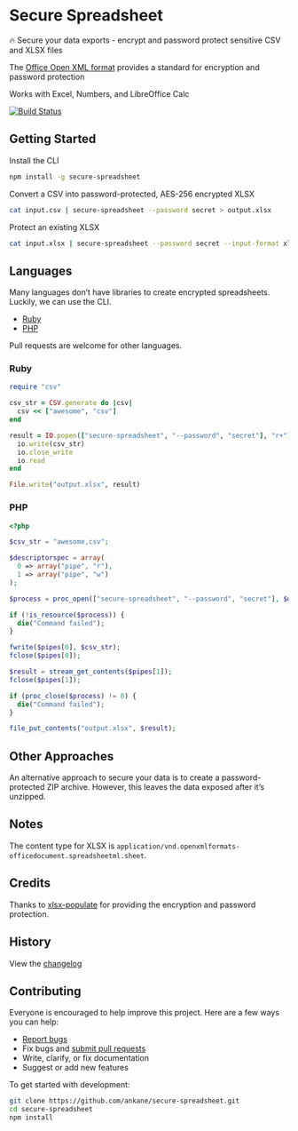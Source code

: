 # Secure Spreadsheet

:fire: Secure your data exports - encrypt and password protect sensitive CSV and XLSX files

The [Office Open XML format](https://en.wikipedia.org/wiki/Office_Open_XML) provides a standard for encryption and password protection

Works with Excel, Numbers, and LibreOffice Calc

[![Build Status](https://github.com/ankane/secure-spreadsheet/workflows/build/badge.svg?branch=master)](https://github.com/ankane/secure-spreadsheet/actions)

## Getting Started

Install the CLI

```sh
npm install -g secure-spreadsheet
```

Convert a CSV into password-protected, AES-256 encrypted XLSX

```sh
cat input.csv | secure-spreadsheet --password secret > output.xlsx
```

Protect an existing XLSX

```sh
cat input.xlsx | secure-spreadsheet --password secret --input-format xlsx > output.xlsx
```

## Languages

Many languages don’t have libraries to create encrypted spreadsheets. Luckily, we can use the CLI.

- [Ruby](#ruby)
- [PHP](#php)

Pull requests are welcome for other languages.

### Ruby

```ruby
require "csv"

csv_str = CSV.generate do |csv|
  csv << ["awesome", "csv"]
end

result = IO.popen(["secure-spreadsheet", "--password", "secret"], "r+") do |io|
  io.write(csv_str)
  io.close_write
  io.read
end

File.write("output.xlsx", result)
```

### PHP

```php
<?php

$csv_str = "awesome,csv";

$descriptorspec = array(
  0 => array("pipe", "r"),
  1 => array("pipe", "w")
);

$process = proc_open(["secure-spreadsheet", "--password", "secret"], $descriptorspec, $pipes);

if (!is_resource($process)) {
  die("Command failed");
}

fwrite($pipes[0], $csv_str);
fclose($pipes[0]);

$result = stream_get_contents($pipes[1]);
fclose($pipes[1]);

if (proc_close($process) != 0) {
  die("Command failed");
}

file_put_contents("output.xlsx", $result);
```

## Other Approaches

An alternative approach to secure your data is to create a password-protected ZIP archive. However, this leaves the data exposed after it’s unzipped.

## Notes

The content type for XLSX is `application/vnd.openxmlformats-officedocument.spreadsheetml.sheet`.

## Credits

Thanks to [xlsx-populate](https://github.com/dtjohnson/xlsx-populate) for providing the encryption and password protection.

## History

View the [changelog](https://github.com/ankane/secure-spreadsheet/blob/master/CHANGELOG.md)

## Contributing

Everyone is encouraged to help improve this project. Here are a few ways you can help:

- [Report bugs](https://github.com/ankane/secure-spreadsheet/issues)
- Fix bugs and [submit pull requests](https://github.com/ankane/secure-spreadsheet/pulls)
- Write, clarify, or fix documentation
- Suggest or add new features

To get started with development:

```sh
git clone https://github.com/ankane/secure-spreadsheet.git
cd secure-spreadsheet
npm install
```
